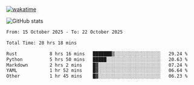 [![wakatime](https://wakatime.com/badge/user/ef685785-b2de-4416-b5c6-df540c453238.svg)](https://wakatime.com/@ef685785-b2de-4416-b5c6-df540c453238)

![GitHub stats](https://github-readme-stats.vercel.app/api?username=songhahaha66)
<!--START_SECTION:waka-->

```txt
From: 15 October 2025 - To: 22 October 2025

Total Time: 28 hrs 18 mins

Rust            8 hrs 16 mins   ███████▒░░░░░░░░░░░░░░░░░   29.24 %
Python          5 hrs 50 mins   █████░░░░░░░░░░░░░░░░░░░░   20.63 %
Markdown        2 hrs 2 mins    █▓░░░░░░░░░░░░░░░░░░░░░░░   07.24 %
YAML            1 hr 52 mins    █▓░░░░░░░░░░░░░░░░░░░░░░░   06.64 %
Other           1 hr 45 mins    █▓░░░░░░░░░░░░░░░░░░░░░░░   06.23 %
```

<!--END_SECTION:waka-->
